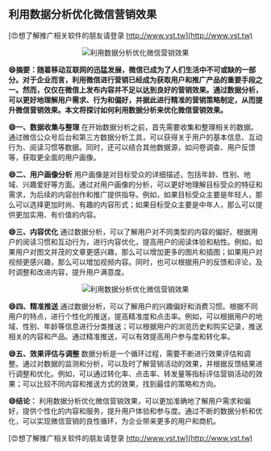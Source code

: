 ## **利用数据分析优化微信营销效果**

[😍想了解推广相关软件的朋友请登录 http://www.vst.tw](http://www.vst.tw)

 <center><img src="https://vst.tw/MP4/tuiguang/png/2.png" alt="利用数据分析优化微信营销效果"></center>

**😄摘要：随着移动互联网的迅猛发展，微信已成为了人们生活中不可或缺的一部分。对于企业而言，利用微信进行营销已经成为获取用户和推广产品的重要手段之一。然而，仅仅在微信上发布内容并不足以达到良好的营销效果。通过数据分析，可以更好地理解用户需求、行为和偏好，并据此进行精准的营销策略制定，从而提升微信营销效果。本文将探讨如何利用数据分析来优化微信营销效果。**

**😄一、数据收集与整理**
在开始数据分析之前，首先需要收集和整理相关的数据。通过微信公众号后台和第三方数据分析工具，可以获得关于用户的基本信息、互动行为、阅读习惯等数据。同时，还可以结合其他数据源，如问卷调查、用户反馈等，获取更全面的用户画像。

**😄二、用户画像分析**
用户画像是对目标受众的详细描述，包括年龄、性别、地域、兴趣爱好等方面。通过对用户画像的分析，可以更好地理解目标受众的特征和需求，为后续的内容创作和推广提供指导。例如，如果目标受众主要是年轻人，那么可以选择更加时尚、有趣的内容形式；如果目标受众主要是中年人，那么可以提供更加实用、有价值的内容。

**😄三、内容优化**
通过数据分析，可以了解用户对不同类型的内容的偏好。根据用户的阅读习惯和互动行为，进行内容优化，提高用户的阅读体验和粘性。例如，如果用户对图文并茂的文章更感兴趣，那么可以增加更多的图片和插图；如果用户对视频更感兴趣，那么可以增加视频内容。同时，也可以根据用户的反馈和评论，及时调整和改进内容，提升用户满意度。

 <center><img src="https://vst.tw/MP4/tuiguang/png/4.png" alt="利用数据分析优化微信营销效果"></center>

**😄四、精准推送**
通过数据分析，可以了解用户的兴趣偏好和消费习惯。根据不同用户的特点，进行个性化的推送，提高精准度和点击率。例如，可以根据用户的地域、性别、年龄等信息进行分类推送；可以根据用户的浏览历史和购买记录，推送相关的内容和产品。通过精准推送，可以有效提高用户参与度和转化率。

**😄五、效果评估与调整**
数据分析是一个循环过程，需要不断进行效果评估和调整。通过对数据的监测和分析，可以及时了解营销活动的效果，并根据反馈结果进行调整和优化。例如，可以通过转化率、点击率、转发量等指标评估营销活动的效果；可以比较不同内容和推送方式的效果，找到最佳的策略和方向。

**😄结论：**
利用数据分析优化微信营销效果，可以更加准确地了解用户需求和偏好，提供个性化的内容和服务，提升用户体验和参与度。通过不断的数据分析和优化，可以实现微信营销的良性循环，为企业带来更多的用户和商机。

[😍想了解推广相关软件的朋友请登录 http://www.vst.tw](http://www.vst.tw)



